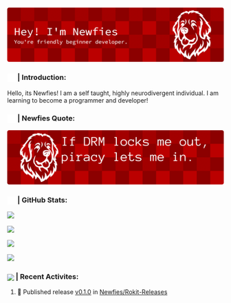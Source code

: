 ![Logo](res/banner.png)
<!--| [![portfolio](https://img.shields.io/badge/Ko--fi-000?style=for-the-badge&logo=ko-fi&logoColor=white)](https://google.com) | [![portfolio](https://img.shields.io/badge/Ko--fi-000?style=for-the-badge&logo=ko-fi&logoColor=white)](https://google.com) | [![portfolio](https://img.shields.io/badge/Ko--fi-000?style=for-the-badge&logo=ko-fi&logoColor=white)](https://google.com) | [![portfolio](https://img.shields.io/badge/Ko--fi-000?style=for-the-badge&logo=ko-fi&logoColor=white)](https://google.com) | [![portfolio](https://img.shields.io/badge/Ko--fi-000?style=for-the-badge&logo=ko-fi&logoColor=white)](https://google.com) |
|-----------------------------|-----------------------------|-----------------------------|-----------------------------|-----------------------------|
-->

<h3>
  <img src="res/introduction-icon.svg" width="20" align="absmiddle"/> | Introduction:
  <!-- Image By FontAwesome.com : https://fontawesome.com/icons/user -->
</h3>


Hello, its Newfies! I am a self taught, highly neurodivergent individual. I am learning to become a programmer and developer!

<h3>
  <img src="res/quote.svg" width="20" align="absmiddle"/> | Newfies Quote:
  <!-- Image By FontAwesome.com : https://fontawesome.com/icons/message -->
</h3>

<!--QUOTE-START-->
![Quote](https://raw.githubusercontent.com/Newfies/Newfies/refs/heads/main/res/quote.png?1759090768)
<!--QUOTE-END-->

<h3>
    <img src="res/stats.svg" width="20" align="absmiddle"/> | GitHub Stats:
    <!-- Image By FontAwesome.com : https://fontawesome.com/icons/message -->
</h3>

![](https://github-readme-stats.vercel.app/api?username=newfies&theme=shadow_red&show_icons=true&border_color=bb0000&text_color=ffffff&title_color=ffffff&icon_color=ffffff&bg_color=8c0000&card_width=530)<br/>

![](https://github-readme-stats.vercel.app/api/top-langs/?username=Newfies&&theme=shadow_red&show_icons=true&border_color=bb0000&text_color=ffffff&title_color=ffffff&icon_color=ffffff&bg_color=8c0000&hide_border=false&include_all_commits=true&count_private=true&card_width=530)<br/>

![](https://github-readme-stats.vercel.app/api/wakatime?username=Newfies&theme=shadow_red&show_icons=true&border_color=bb0000&text_color=ffffff&title_color=ffffff&icon_color=ffffff&bg_color=8c0000&card_width=530)<br/>

![](https://github-contributor-stats.vercel.app/api?username=Newfies&limit=5&theme=shadow_red&show_icons=true&border_color=bb0000&text_color=ffffff&title_color=ffffff&icon_color=ffffff&bg_color=8c0000&combine_all_yearly_contributions=true&card_width=530)<br/>

<h3>
    <img src="https://cdn.simpleicons.org/github/ffffff" width="20" align="absmiddle"/> | Recent Activites:
</h3>

<!--START_SECTION:activity-->
1. 🚀 Published release [v0.1.0](https://github.com/Newfies/Rokit-Releases/releases/tag/v0.1.0) in [Newfies/Rokit-Releases](https://github.com/Newfies/Rokit-Releases)
<!--END_SECTION:activity-->